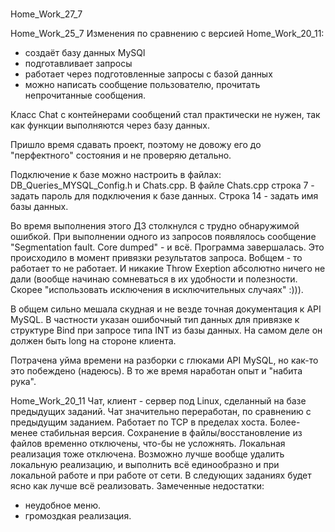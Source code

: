 # 
Home_Work_27_7

Home_Work_25_7
Изменения по сравнению с версией Home_Work_20_11:
- создаёт базу данных MySQl
- подготавливает запросы
- работает через подготовленные запросы с базой данных
- можно написать сообщение пользователю,
	прочитать непрочитанные сообщения.

Класс Chat с контейнерами сообщений стал практически не нужен,
так как функции выполняются через базу данных.

Пришло время сдавать проект, поэтому не довожу его до
"перфектного" состояния и не проверяю детально.

Подключение к базе можно настроить в файлах:
DB_Queries_MYSQL_Config.h и Chats.cpp.
В файле Chats.cpp строка 7 - задать пароль для
подключения к базе данных.
Строка 14 - задать имя базы данных.

Во время выполнения этого ДЗ столкнулся с трудно обнаружимой ошибкой.
При выполнении одного из запросов появлялось сообщение
"Segmentation fault. Core dumped" - и всё. Программа завершалась.
Это происходило в момент привязки результатов запроса.
Вобщем - то работает то не работает. И никакие
Throw Exeption абсолютно ничего не дали (вообще
начинаю сомневаться в их удобности и полезности.
Скорее "использовать исключения в исключительных случаях" :))). 

В общем сильно мешала скудная и не везде точная документация
к API MySQL. В частности указан ошибочный тип  данных для 
привязке к структуре Bind при запросе типа INT из
базы данных. На самом деле он должен быть long на стороне клиента.

Потрачена уйма времени на разборки с глюками API MySQL,
но как-то это побеждено (надеюсь).
В то же время наработан опыт и "набита рука".


Home_Work_20_11
Чат, клиент - сервер под Linux, сделанный на базе предыдущих заданий.
Чат значительно переработан, по сравнению с предыдущим заданием.
Работает по TCP в пределах хоста.
Более-менее стабильная версия.
Сохранение в файлы/восстановление из файлов временно отключены,
что-бы не усложнять. Локальная реализация тоже отключена.
Возможно лучше вообще удалить локальную реализацию,
и выполнить всё единообразно и при локальной работе и при работе от сети.
В следующих заданиях будет ясно как лучше всё реализовать.
Замеченные недостатки:
- неудобное меню.
- громоздкая реализация.
